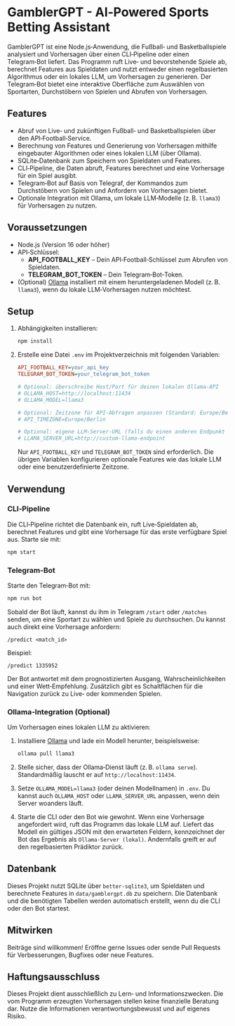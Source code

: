 
# GamblerGPT - AI‑Powered Sports Betting Assistant

GamblerGPT ist eine Node.js‑Anwendung, die Fußball‑ und Basketballspiele analysiert und Vorhersagen über einen CLI‑Pipeline oder einen Telegram‑Bot liefert. Das Programm ruft Live‑ und bevorstehende Spiele ab, berechnet Features aus Spieldaten und nutzt entweder einen regelbasierten Algorithmus oder ein lokales LLM, um Vorhersagen zu generieren. Der Telegram‑Bot bietet eine interaktive Oberfläche zum Auswählen von Sportarten, Durchstöbern von Spielen und Abrufen von Vorhersagen.

## Features

- Abruf von Live‑ und zukünftigen Fußball‑ und Basketballspielen über den API‑Football‑Service.
- Berechnung von Features und Generierung von Vorhersagen mithilfe eingebauter Algorithmen oder eines lokalen LLM (über Ollama).
- SQLite‑Datenbank zum Speichern von Spieldaten und Features.
- CLI‑Pipeline, die Daten abruft, Features berechnet und eine Vorhersage für ein Spiel ausgibt.
- Telegram‑Bot auf Basis von Telegraf, der Kommandos zum Durchstöbern von Spielen und Anfordern von Vorhersagen bietet.
- Optionale Integration mit Ollama, um lokale LLM‑Modelle (z. B. `llama3`) für Vorhersagen zu nutzen.

## Voraussetzungen

- Node.js (Version 16 oder höher)
- API‑Schlüssel:
  - **API_FOOTBALL_KEY** – Dein API‑Football‑Schlüssel zum Abrufen von Spieldaten.
  - **TELEGRAM_BOT_TOKEN** – Dein Telegram‑Bot‑Token.
- (Optional) [Ollama](https://ollama.ai) installiert mit einem heruntergeladenen Modell (z. B. `llama3`), wenn du lokale LLM‑Vorhersagen nutzen möchtest.

## Setup

1. Abhängigkeiten installieren:

   ```bash
   npm install
   ```

2. Erstelle eine Datei `.env` im Projektverzeichnis mit folgenden Variablen:

   ```ini
   API_FOOTBALL_KEY=your_api_key
   TELEGRAM_BOT_TOKEN=your_telegram_bot_token

   # Optional: überschreibe Host/Port für deinen lokalen Ollama‑API
   # OLLAMA_HOST=http://localhost:11434
   # OLLAMA_MODEL=llama3

   # Optional: Zeitzone für API‑Abfragen anpassen (Standard: Europe/Berlin)
   # API_TIMEZONE=Europe/Berlin

   # Optional: eigene LLM‑Server‑URL (falls du einen anderen Endpunkt nutzt)
   # LLAMA_SERVER_URL=http://custom-llama-endpoint
   ```

   Nur `API_FOOTBALL_KEY` und `TELEGRAM_BOT_TOKEN` sind erforderlich. Die übrigen Variablen konfigurieren optionale Features wie das lokale LLM oder eine benutzerdefinierte Zeitzone.

## Verwendung

### CLI‑Pipeline

Die CLI‑Pipeline richtet die Datenbank ein, ruft Live‑Spieldaten ab, berechnet Features und gibt eine Vorhersage für das erste verfügbare Spiel aus. Starte sie mit:

```bash
npm start
```

### Telegram‑Bot

Starte den Telegram‑Bot mit:

```bash
npm run bot
```

Sobald der Bot läuft, kannst du ihm in Telegram `/start` oder `/matches` senden, um eine Sportart zu wählen und Spiele zu durchsuchen. Du kannst auch direkt eine Vorhersage anfordern:

```
/predict <match_id>
```

Beispiel:

```
/predict 1335952
```

Der Bot antwortet mit dem prognostizierten Ausgang, Wahrscheinlichkeiten und einer Wett‑Empfehlung. Zusätzlich gibt es Schaltflächen für die Navigation zurück zu Live‑ oder kommenden Spielen.

### Ollama‑Integration (Optional)

Um Vorhersagen eines lokalen LLM zu aktivieren:

1. Installiere [Ollama](https://ollama.ai) und lade ein Modell herunter, beispielsweise:

   ```bash
   ollama pull llama3
   ```

2. Stelle sicher, dass der Ollama‑Dienst läuft (z. B. `ollama serve`). Standardmäßig lauscht er auf `http://localhost:11434`.

3. Setze `OLLAMA_MODEL=llama3` (oder deinen Modellnamen) in `.env`. Du kannst auch `OLLAMA_HOST` oder `LLAMA_SERVER_URL` anpassen, wenn dein Server woanders läuft.

4. Starte die CLI oder den Bot wie gewohnt. Wenn eine Vorhersage angefordert wird, ruft das Programm das lokale LLM auf. Liefert das Modell ein gültiges JSON mit den erwarteten Feldern, kennzeichnet der Bot das Ergebnis als `Ollama-Server (lokal)`. Andernfalls greift er auf den regelbasierten Prädiktor zurück.

## Datenbank

Dieses Projekt nutzt SQLite über `better-sqlite3`, um Spieldaten und berechnete Features in `data/gamblergpt.db` zu speichern. Die Datenbank und die benötigten Tabellen werden automatisch erstellt, wenn du die CLI oder den Bot startest.

## Mitwirken

Beiträge sind willkommen! Eröffne gerne Issues oder sende Pull Requests für Verbesserungen, Bugfixes oder neue Features.

## Haftungsausschluss

Dieses Projekt dient ausschließlich zu Lern‑ und Informationszwecken. Die vom Programm erzeugten Vorhersagen stellen keine finanzielle Beratung dar. Nutze die Informationen verantwortungsbewusst und auf eigenes Risiko.
